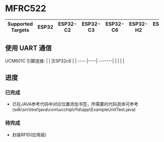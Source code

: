 # MFRC522

| Supported Targets | ESP32 | ESP32-C2 | ESP32-C3 | ESP32-C6 | ESP32-H2 | ESP32-S2 | ESP32-S3 |
| ----------------- | ----- | -------- | -------- | -------- | -------- | -------- | -------- |

## 使用 UART 通信

UCM601C 引脚连接:
|      |    |ESP32c6 |
| ---- |----| -------|
|      |    |        |

## 进度

### 已完成

- 已在JAVA参考代码中对应位置添加书签，所需要的代码具体可参考(sdk\src\test\java\com\ucchip\rfid\app\ExampleUnitTest.java)

### 待完成

- 封装RFID(应用层)
